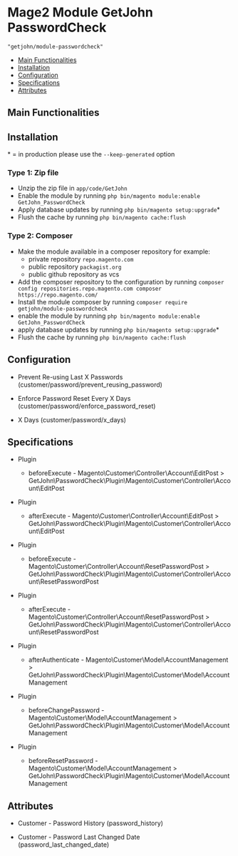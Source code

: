 # Mage2 Module GetJohn PasswordCheck

    "getjohn/module-passwordcheck"

 - [Main Functionalities](#markdown-header-main-functionalities)
 - [Installation](#markdown-header-installation)
 - [Configuration](#markdown-header-configuration)
 - [Specifications](#markdown-header-specifications)
 - [Attributes](#markdown-header-attributes)


## Main Functionalities


## Installation
\* = in production please use the `--keep-generated` option

### Type 1: Zip file

 - Unzip the zip file in `app/code/GetJohn`
 - Enable the module by running `php bin/magento module:enable GetJohn_PasswordCheck`
 - Apply database updates by running `php bin/magento setup:upgrade`\*
 - Flush the cache by running `php bin/magento cache:flush`

### Type 2: Composer

 - Make the module available in a composer repository for example:
    - private repository `repo.magento.com`
    - public repository `packagist.org`
    - public github repository as vcs
 - Add the composer repository to the configuration by running `composer config repositories.repo.magento.com composer https://repo.magento.com/`
 - Install the module composer by running `composer require getjohn/module-passwordcheck`
 - enable the module by running `php bin/magento module:enable GetJohn_PasswordCheck`
 - apply database updates by running `php bin/magento setup:upgrade`\*
 - Flush the cache by running `php bin/magento cache:flush`


## Configuration

 - Prevent Re-using Last X Passwords (customer/password/prevent_reusing_password)

 - Enforce Password Reset Every X Days (customer/password/enforce_password_reset)
 
 - X Days (customer/password/x_days)


## Specifications

 - Plugin
 	- beforeExecute - Magento\Customer\Controller\Account\EditPost > GetJohn\PasswordCheck\Plugin\Magento\Customer\Controller\Account\EditPost
 	
 - Plugin
  	- afterExecute - Magento\Customer\Controller\Account\EditPost > GetJohn\PasswordCheck\Plugin\Magento\Customer\Controller\Account\EditPost

 - Plugin
 	- beforeExecute - Magento\Customer\Controller\Account\ResetPasswordPost > GetJohn\PasswordCheck\Plugin\Magento\Customer\Controller\Account\ResetPasswordPost
 	
 - Plugin
  	- afterExecute - Magento\Customer\Controller\Account\ResetPasswordPost > GetJohn\PasswordCheck\Plugin\Magento\Customer\Controller\Account\ResetPasswordPost

 - Plugin
	- afterAuthenticate - Magento\Customer\Model\AccountManagement > GetJohn\PasswordCheck\Plugin\Magento\Customer\Model\AccountManagement

 - Plugin
	- beforeChangePassword - Magento\Customer\Model\AccountManagement > GetJohn\PasswordCheck\Plugin\Magento\Customer\Model\AccountManagement
	
 - Plugin
	- beforeResetPassword - Magento\Customer\Model\AccountManagement > GetJohn\PasswordCheck\Plugin\Magento\Customer\Model\AccountManagement


## Attributes

 - Customer - Password History (password_history)

 - Customer - Password Last Changed Date (password_last_changed_date) 

